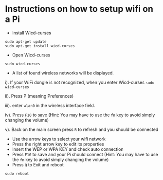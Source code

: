 # Instructions on how to setup wifi on a Pi

* Install Wicd-curses
```
sudo apt-get update
sudo apt-get install wicd-curses
```
* Open Wicd-curses
```
sudo wicd-curses
```
 * A list of found wireless networks will be displayed.
 
  i). If your WiFi dongle is not recognized, when you enter Wicd-curses `sudo wicd-curses`

  ii). Press P (meaning Preferences)

  iii). enter `wlan0` in the wireless interface field.

  iv). Press `F10` to save (Hint: You may have to use the `fn` key to avoid simply changing the volume)

  v). Back on the main screen press `R` to refresh and you should be connected
  
 * Use the arrow keys to select your wifi network
 * Press the right arrow key to edit its properties
 * Insert the WEP or WPA KEY and check auto connection
 * Press `F10` to save and your Pi should connect (Hint: You may have to use the `fn` key to avoid simply changing the volume)
 * Press `Q` to Exit and reboot
```
sudo reboot
```
